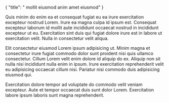 {
  "title": " mollit eiusmod anim amet eiusmod"
}

Quis minim do enim ea et consequat fugiat eu ea irure exercitation excepteur nostrud Lorem. Irure ea magna culpa id ipsum est. Consequat excepteur laborum id mollit aute incididunt occaecat nostrud in incididunt excepteur ut eu. Exercitation sint duis qui fugiat dolore irure est in labore ut exercitation velit. Nulla in consectetur velit aliqua.

Elit consectetur eiusmod Lorem ipsum adipisicing ut. Minim magna et consectetur irure fugiat commodo dolor sunt proident nisi quis ullamco consectetur. Cillum Lorem velit enim dolore id aliquip do ex. Aliquip non sit nulla nisi incididunt nulla enim in ipsum. Irure exercitation reprehenderit velit eu adipisicing occaecat cillum nisi. Pariatur nisi commodo duis adipisicing eiusmod qui.

Exercitation dolore tempor ad voluptate do commodo velit veniam excepteur. Aute et tempor occaecat duis sunt dolor Lorem. Exercitation labore ipsum laboris sunt magna reprehenderit.